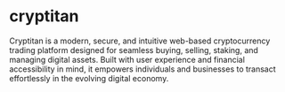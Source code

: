 # cryptitan
Cryptitan is a modern, secure, and intuitive web-based cryptocurrency trading platform designed for seamless buying, selling, staking, and managing digital assets. Built with user experience and financial accessibility in mind, it empowers individuals and businesses to transact effortlessly in the evolving digital economy.
